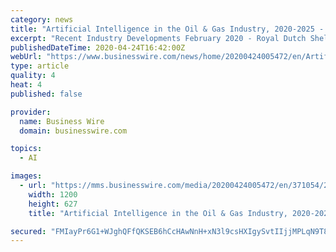 ```yaml
---
category: news
title: "Artificial Intelligence in the Oil & Gas Industry, 2020-2025 - Upstream Operations to Witness Significant Growth - ResearchAndMarkets.com"
excerpt: "Recent Industry Developments February 2020 - Royal Dutch Shell PLC has been expanding an online program that teaches its employees artificial intelligence skills, part of an effort to cut costs, improve business processes, and generate revenue. Artificial intelligence enables the company to process the vast quantity of data across the ..."
publishedDateTime: 2020-04-24T16:42:00Z
webUrl: "https://www.businesswire.com/news/home/20200424005472/en/Artificial-Intelligence-Oil-Gas-Industry-2020-2025--"
type: article
quality: 4
heat: 4
published: false

provider:
  name: Business Wire
  domain: businesswire.com

topics:
  - AI

images:
  - url: "https://mms.businesswire.com/media/20200424005472/en/371054/23/ResearchAndMarkets_800px.jpg"
    width: 1200
    height: 627
    title: "Artificial Intelligence in the Oil & Gas Industry, 2020-2025 - Upstream Operations to Witness Significant Growth - ResearchAndMarkets.com"

secured: "FMIayPr6G1+WJghQFfQKSEB6hCcHAwNnH+xN3l9csHXIgySvtIIjjMPLqN9T8YwkGDVLhixTHeUdGuvpLGdUUggsQiljzt/IHal/YDBikM4H03Ax9oKWMWR0sM5YBXweM0JeACOH68efJdh/bA5EC8CfmkR+29+xAmEngi7McT/rjZ3C2qajxa4/DPCUCqt+Gf3zsx7qG2AvSpnNHX980SOgGxGeg0n0rkELcbnR7+K6kSWDV46C71yPLRCrSLhTQ/aBM8lqOtgFLOjxBT6vB6HSTaZwD2AGNXUaBODmtoHBXC/LA6LR4aqKbVaru2gk;3ozpBZ+nUtB6nNDNmGy4BQ=="
---
```


